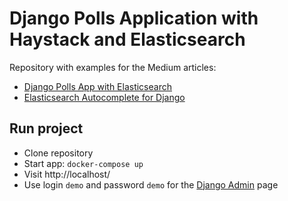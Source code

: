 # Django Polls Application with Haystack and Elasticsearch
Repository with examples for the Medium articles:
 - [Django Polls App with Elasticsearch](https://medium.com/@s.lyapustin/django-polls-app-with-elasticsearch-ffc02b9e79d9)
 - [Elasticsearch Autocomplete for Django](https://medium.com/@s.lyapustin/elasticsearch-autocomplete-for-django-9dffef1d3afb)


## Run project

  - Clone repository
  - Start app: `docker-compose up`
  - Visit http://localhost/
  - Use login `demo` and password `demo` for the [Django Admin](http://localhost/admin) page
